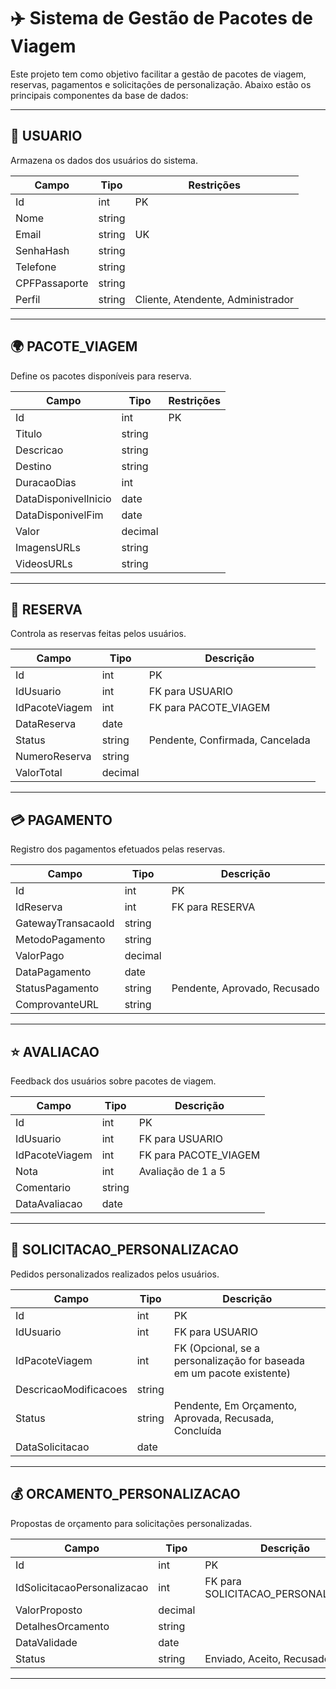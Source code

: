 # ✈️ Sistema de Gestão de Pacotes de Viagem

Este projeto tem como objetivo facilitar a gestão de pacotes de viagem, reservas, pagamentos e solicitações de personalização. Abaixo estão os principais componentes da base de dados:

---

## 👤 USUARIO
Armazena os dados dos usuários do sistema.

| Campo            | Tipo     | Restrições                           |
|------------------|----------|--------------------------------------|
| Id               | int      | PK                                   |
| Nome             | string   |                                      |
| Email            | string   | UK                                   |
| SenhaHash        | string   |                                      |
| Telefone         | string   |                                      |
| CPFPassaporte    | string   |                                      |
| Perfil           | string   | Cliente, Atendente, Administrador    |

---

## 🌍 PACOTE_VIAGEM
Define os pacotes disponíveis para reserva.

| Campo                 | Tipo     | Restrições |
|-----------------------|----------|------------|
| Id                    | int      | PK         |
| Titulo                | string   |            |
| Descricao             | string   |            |
| Destino               | string   |            |
| DuracaoDias           | int      |            |
| DataDisponivelInicio  | date     |            |
| DataDisponivelFim     | date     |            |
| Valor                 | decimal  |            |
| ImagensURLs           | string   |            |
| VideosURLs            | string   |            |

---

## 🧾 RESERVA
Controla as reservas feitas pelos usuários.

| Campo         | Tipo     | Descrição                           |
|---------------|----------|-------------------------------------|
| Id            | int      | PK                                  |
| IdUsuario     | int      | FK para USUARIO                     |
| IdPacoteViagem| int      | FK para PACOTE_VIAGEM               |
| DataReserva   | date     |                                     |
| Status        | string   | Pendente, Confirmada, Cancelada     |
| NumeroReserva | string   |                                     |
| ValorTotal    | decimal  |                                     |

---

## 💳 PAGAMENTO
Registro dos pagamentos efetuados pelas reservas.

| Campo               | Tipo     | Descrição                             |
|---------------------|----------|---------------------------------------|
| Id                  | int      | PK                                    |
| IdReserva           | int      | FK para RESERVA                       |
| GatewayTransacaoId  | string   |                                        |
| MetodoPagamento     | string   |                                        |
| ValorPago           | decimal  |                                        |
| DataPagamento       | date     |                                        |
| StatusPagamento     | string   | Pendente, Aprovado, Recusado          |
| ComprovanteURL      | string   |                                        |

---

## ⭐ AVALIACAO
Feedback dos usuários sobre pacotes de viagem.

| Campo           | Tipo     | Descrição                  |
|------------------|----------|----------------------------|
| Id               | int      | PK                         |
| IdUsuario        | int      | FK para USUARIO            |
| IdPacoteViagem   | int      | FK para PACOTE_VIAGEM      |
| Nota             | int      | Avaliação de 1 a 5         |
| Comentario       | string   |                            |
| DataAvaliacao    | date     |                            |

---

## 🎯 SOLICITACAO_PERSONALIZACAO
Pedidos personalizados realizados pelos usuários.

| Campo                   | Tipo     | Descrição                                                               |
|--------------------------|----------|-------------------------------------------------------------------------|
| Id                       | int      | PK                                                                      |
| IdUsuario                | int      | FK para USUARIO                                                         |
| IdPacoteViagem           | int      | FK (Opcional, se a personalização for baseada em um pacote existente)  |
| DescricaoModificacoes    | string   |                                                                         |
| Status                   | string   | Pendente, Em Orçamento, Aprovada, Recusada, Concluída                  |
| DataSolicitacao          | date     |                                                                         |

---

## 💰 ORCAMENTO_PERSONALIZACAO
Propostas de orçamento para solicitações personalizadas.

| Campo                   | Tipo     | Descrição                            |
|--------------------------|----------|--------------------------------------|
| Id                       | int      | PK                                   |
| IdSolicitacaoPersonalizacao | int  | FK para SOLICITACAO_PERSONALIZACAO   |
| ValorProposto            | decimal  |                                      |
| DetalhesOrcamento        | string   |                                      |
| DataValidade             | date     |                                      |
| Status                   | string   | Enviado, Aceito, Recusado            |



---



